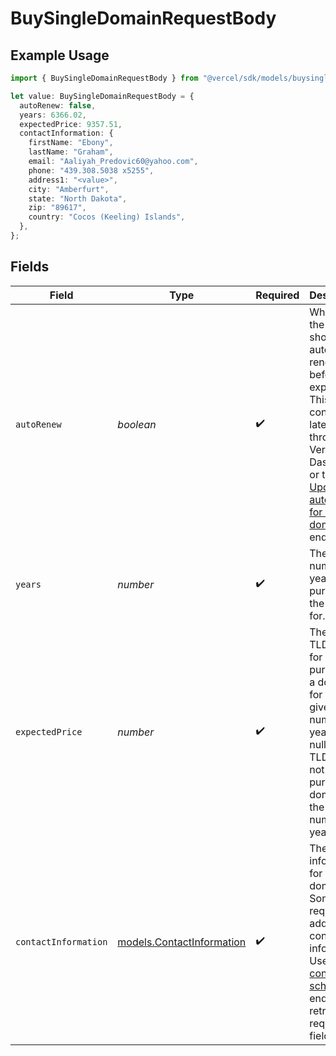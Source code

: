 # BuySingleDomainRequestBody

## Example Usage

```typescript
import { BuySingleDomainRequestBody } from "@vercel/sdk/models/buysingledomainop.js";

let value: BuySingleDomainRequestBody = {
  autoRenew: false,
  years: 6366.02,
  expectedPrice: 9357.51,
  contactInformation: {
    firstName: "Ebony",
    lastName: "Graham",
    email: "Aaliyah_Predovic60@yahoo.com",
    phone: "439.308.5038 x5255",
    address1: "<value>",
    city: "Amberfurt",
    state: "North Dakota",
    zip: "89617",
    country: "Cocos (Keeling) Islands",
  },
};
```

## Fields

| Field                                                                                                                                                                                                                                                                           | Type                                                                                                                                                                                                                                                                            | Required                                                                                                                                                                                                                                                                        | Description                                                                                                                                                                                                                                                                     |
| ------------------------------------------------------------------------------------------------------------------------------------------------------------------------------------------------------------------------------------------------------------------------------- | ------------------------------------------------------------------------------------------------------------------------------------------------------------------------------------------------------------------------------------------------------------------------------- | ------------------------------------------------------------------------------------------------------------------------------------------------------------------------------------------------------------------------------------------------------------------------------- | ------------------------------------------------------------------------------------------------------------------------------------------------------------------------------------------------------------------------------------------------------------------------------- |
| `autoRenew`                                                                                                                                                                                                                                                                     | *boolean*                                                                                                                                                                                                                                                                       | :heavy_check_mark:                                                                                                                                                                                                                                                              | Whether the domain should be auto-renewed before it expires. This can be configured later through the Vercel Dashboard or the [Update auto-renew for a domain](https://vercel.com/docs/rest-api/reference/endpoints/domains-registrar/update-auto-renew-for-a-domain) endpoint. |
| `years`                                                                                                                                                                                                                                                                         | *number*                                                                                                                                                                                                                                                                        | :heavy_check_mark:                                                                                                                                                                                                                                                              | The number of years to purchase the domain for.                                                                                                                                                                                                                                 |
| `expectedPrice`                                                                                                                                                                                                                                                                 | *number*                                                                                                                                                                                                                                                                        | :heavy_check_mark:                                                                                                                                                                                                                                                              | The base TLD price for purchasing a domain for the given number of years. If null, the TLD does not support purchasing domains for the given number of years.                                                                                                                   |
| `contactInformation`                                                                                                                                                                                                                                                            | [models.ContactInformation](../models/contactinformation.md)                                                                                                                                                                                                                    | :heavy_check_mark:                                                                                                                                                                                                                                                              | The contact information for the domain. Some TLDs require additional contact information. Use the [Get contact info schema](https://vercel.com/docs/rest-api/reference/endpoints/domains-registrar/get-contact-info-schema) endpoint to retrieve the required fields.           |